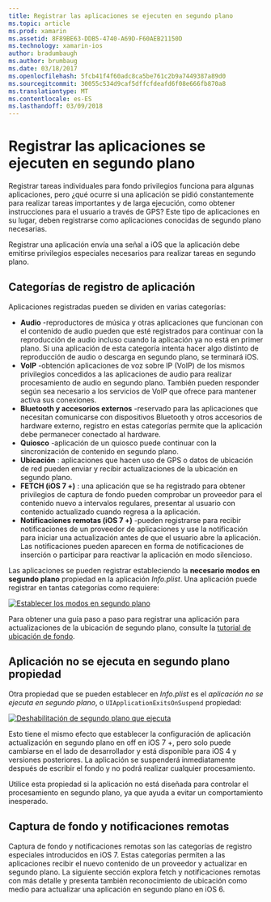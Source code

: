 ```yaml
---
title: Registrar las aplicaciones se ejecuten en segundo plano
ms.topic: article
ms.prod: xamarin
ms.assetid: 8F89BE63-DDB5-4740-A69D-F60AEB21150D
ms.technology: xamarin-ios
author: bradumbaugh
ms.author: brumbaug
ms.date: 03/18/2017
ms.openlocfilehash: 5fcb41f4f60adc8ca5be761c2b9a7449387a89d0
ms.sourcegitcommit: 30055c534d9caf5dffcfdeafd6f08e666fb870a8
ms.translationtype: MT
ms.contentlocale: es-ES
ms.lasthandoff: 03/09/2018
---
```

# <a name="registering-applications-to-run-in-the-background"></a>Registrar las aplicaciones se ejecuten en segundo plano

Registrar tareas individuales para fondo privilegios funciona para algunas aplicaciones, pero ¿qué ocurre si una aplicación se pidió constantemente para realizar tareas importantes y de larga ejecución, como obtener instrucciones para el usuario a través de GPS? Este tipo de aplicaciones en su lugar, deben registrarse como aplicaciones conocidas de segundo plano necesarias.

Registrar una aplicación envía una señal a iOS que la aplicación debe emitirse privilegios especiales necesarios para realizar tareas en segundo plano.

## <a name="application-registration-categories"></a>Categorías de registro de aplicación

Aplicaciones registradas pueden se dividen en varias categorías:

-  **Audio** -reproductores de música y otras aplicaciones que funcionan con el contenido de audio pueden que esté registrados para continuar con la reproducción de audio incluso cuando la aplicación ya no está en primer plano. Si una aplicación de esta categoría intenta hacer algo distinto de reproducción de audio o descarga en segundo plano, se terminará iOS.
-  **VoIP** -obtención aplicaciones de voz sobre IP (VoIP) de los mismos privilegios concedidos a las aplicaciones de audio para realizar procesamiento de audio en segundo plano. También pueden responder según sea necesario a los servicios de VoIP que ofrece para mantener activa sus conexiones.
-  **Bluetooth y accesorios externos** -reservado para las aplicaciones que necesitan comunicarse con dispositivos Bluetooth y otros accesorios de hardware externo, registro en estas categorías permite que la aplicación debe permanecer conectado al hardware.
-  **Quiosco** -aplicación de un quiosco puede continuar con la sincronización de contenido en segundo plano.
-  **Ubicación** : aplicaciones que hacen uso de GPS o datos de ubicación de red pueden enviar y recibir actualizaciones de la ubicación en segundo plano.
-  **FETCH (iOS 7 +)** : una aplicación que se ha registrado para obtener privilegios de captura de fondo pueden comprobar un proveedor para el contenido nuevo a intervalos regulares, presentar al usuario con contenido actualizado cuando regresa a la aplicación.
-  **Notificaciones remotas (iOS 7 +)** -pueden registrarse para recibir notificaciones de un proveedor de aplicaciones y use la notificación para iniciar una actualización antes de que el usuario abre la aplicación. Las notificaciones pueden aparecen en forma de notificaciones de inserción o participar para reactivar la aplicación en modo silencioso.


Las aplicaciones se pueden registrar estableciendo la **necesario modos en segundo plano** propiedad en la aplicación *Info.plist*. Una aplicación puede registrar en tantas categorías como requiere:

 [![](registering-applications-to-run-in-background-images/bgmodes.png "Establecer los modos en segundo plano")](registering-applications-to-run-in-background-images/bgmodes.png#lightbox)

Para obtener una guía paso a paso para registrar una aplicación para actualizaciones de la ubicación de segundo plano, consulte la [tutorial de ubicación de fondo](~/ios/app-fundamentals/backgrounding/ios-backgrounding-walkthroughs/location-walkthrough.md).

## <a name="application-does-not-run-in-background-property"></a>Aplicación no se ejecuta en segundo plano propiedad

Otra propiedad que se pueden establecer en *Info.plist* es el *aplicación no se ejecuta en segundo plano*, o `UIApplicationExitsOnSuspend` propiedad:

 [![](registering-applications-to-run-in-background-images/plist.png "Deshabilitación de segundo plano que ejecuta")](registering-applications-to-run-in-background-images/plist.png#lightbox)

Esto tiene el mismo efecto que establecer la configuración de aplicación actualización en segundo plano en off en iOS 7 +, pero solo puede cambiarse en el lado de desarrollador y está disponible para iOS 4 y versiones posteriores. La aplicación se suspenderá inmediatamente después de escribir el fondo y no podrá realizar cualquier procesamiento.

Utilice esta propiedad si la aplicación no está diseñada para controlar el procesamiento en segundo plano, ya que ayuda a evitar un comportamiento inesperado.

## <a name="background-fetch-and-remote-notifications"></a>Captura de fondo y notificaciones remotas

Captura de fondo y notificaciones remotas son las categorías de registro especiales introducidos en iOS 7. Estas categorías permiten a las aplicaciones recibir el nuevo contenido de un proveedor y actualizar en segundo plano. La siguiente sección explora fetch y notificaciones remotas con más detalle y presenta también reconocimiento de ubicación como medio para actualizar una aplicación en segundo plano en iOS 6.

